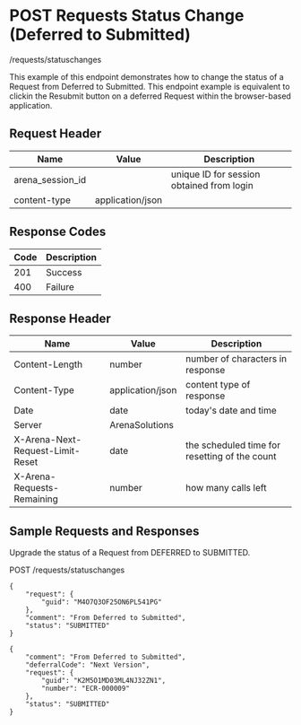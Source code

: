 # POST Requests Status Change (Deferred to Submitted)


/requests/statuschanges

This example of this endpoint demonstrates how to change the status of a Request from Deferred to Submitted. This endpoint example is equivalent to clickin the Resubmit button on  a deferred Request within the browser\-based application.

## Request Header

| Name | Value | Description |
|  --- |  --- |  --- | 
| arena_session_id |   | unique ID for session obtained from login |
| content\-type | application/json |   |

## Response Codes

| Code | Description |
|  --- |  --- | 
| 201 | Success |
| 400 | Failure |

## Response Header

| Name | Value | Description |
|  --- |  --- |  --- | 
| Content\-Length | number | number of characters in response |
| Content\-Type | application/json | content type of response |
| Date | date | today's date and time |
| Server | ArenaSolutions |   |
| X\-Arena\-Next\-Request\-Limit\-Reset  | date | the scheduled time for resetting of the count |
| X\-Arena\-Requests\-Remaining  | number | how many calls left |

## Sample Requests and Responses
Upgrade the status of a Request from DEFERRED to SUBMITTED.



POST /requests/statuschanges



```
{
    "request": {
        "guid": "M4O7Q3OF25ON6PL541PG"
    },
    "comment": "From Deferred to Submitted",
    "status": "SUBMITTED"
}
```


```
{
    "comment": "From Deferred to Submitted",
    "deferralCode": "Next Version",
    "request": {
        "guid": "K2M5O1MD03ML4NJ32ZN1",
        "number": "ECR-000009"
    },
    "status": "SUBMITTED"
}
```
